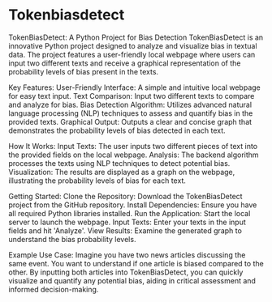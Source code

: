 ﻿# Tokenbiasdetect
TokenBiasDetect: A Python Project for Bias Detection
TokenBiasDetect is an innovative Python project designed to analyze and visualize bias in textual data. The project features a user-friendly local webpage where users can input two different texts and receive a graphical representation of the probability levels of bias present in the texts.

Key Features:
User-Friendly Interface: A simple and intuitive local webpage for easy text input.
Text Comparison: Input two different texts to compare and analyze for bias.
Bias Detection Algorithm: Utilizes advanced natural language processing (NLP) techniques to assess and quantify bias in the provided texts.
Graphical Output: Outputs a clear and concise graph that demonstrates the probability levels of bias detected in each text.

How It Works:
Input Texts: The user inputs two different pieces of text into the provided fields on the local webpage.
Analysis: The backend algorithm processes the texts using NLP techniques to detect potential bias.
Visualization: The results are displayed as a graph on the webpage, illustrating the probability levels of bias for each text.

Getting Started:
Clone the Repository: Download the TokenBiasDetect project from the GitHub repository.
Install Dependencies: Ensure you have all required Python libraries installed.
Run the Application: Start the local server to launch the webpage.
Input Texts: Enter your texts in the input fields and hit 'Analyze'.
View Results: Examine the generated graph to understand the bias probability levels.

Example Use Case:
Imagine you have two news articles discussing the same event. You want to understand if one article is biased compared to the other. By inputting both articles into TokenBiasDetect, you can quickly visualize and quantify any potential bias, aiding in critical assessment and informed decision-making.
